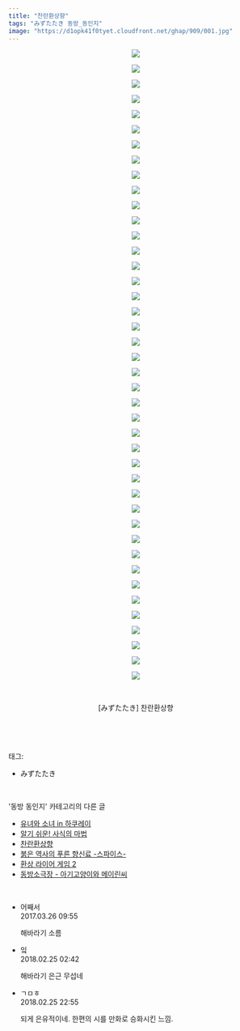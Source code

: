 ```yaml
---
title: "찬란환상향"
tags: "みずたたき 동방_동인지"
image: "https://d1opk41f0tyet.cloudfront.net/ghap/909/001.jpg"
---
```

<div class="article">
<p style="text-align: center; clear: none; float: none;"><img src="{{ site.imgserver10 }}/ghap/909/001.jpg"/></p>
<p style="text-align: center; clear: none; float: none;"><img src="{{ site.imgserver10 }}/ghap/909/002.jpg"/></p>
<p style="text-align: center; clear: none; float: none;"><img src="{{ site.imgserver10 }}/ghap/909/003.jpg"/></p>
<p style="text-align: center; clear: none; float: none;"><img src="{{ site.imgserver10 }}/ghap/909/004.jpg"/></p>
<p style="text-align: center; clear: none; float: none;"><img src="{{ site.imgserver10 }}/ghap/909/005.jpg"/></p>
<p style="text-align: center; clear: none; float: none;"><img src="{{ site.imgserver10 }}/ghap/909/006.jpg"/></p>
<p style="text-align: center; clear: none; float: none;"><img src="{{ site.imgserver10 }}/ghap/909/007.jpg"/></p>
<p style="text-align: center; clear: none; float: none;"><img src="{{ site.imgserver10 }}/ghap/909/008.jpg"/></p>
<p style="text-align: center; clear: none; float: none;"><img src="{{ site.imgserver10 }}/ghap/909/009.jpg"/></p>
<p style="text-align: center; clear: none; float: none;"><img src="{{ site.imgserver10 }}/ghap/909/010.jpg"/></p>
<p style="text-align: center; clear: none; float: none;"><img src="{{ site.imgserver10 }}/ghap/909/011.jpg"/></p>
<p style="text-align: center; clear: none; float: none;"><img src="{{ site.imgserver10 }}/ghap/909/012.jpg"/></p>
<p style="text-align: center; clear: none; float: none;"><img src="{{ site.imgserver10 }}/ghap/909/013.jpg"/></p>
<p style="text-align: center; clear: none; float: none;"><img src="{{ site.imgserver10 }}/ghap/909/014.jpg"/></p>
<p style="text-align: center; clear: none; float: none;"><img src="{{ site.imgserver10 }}/ghap/909/015.jpg"/></p>
<p style="text-align: center; clear: none; float: none;"><img src="{{ site.imgserver10 }}/ghap/909/016.jpg"/></p>
<p style="text-align: center; clear: none; float: none;"><img src="{{ site.imgserver10 }}/ghap/909/017.jpg"/></p>
<p style="text-align: center; clear: none; float: none;"><img src="{{ site.imgserver10 }}/ghap/909/018.jpg"/></p>
<p style="text-align: center; clear: none; float: none;"><img src="{{ site.imgserver10 }}/ghap/909/019.jpg"/></p>
<p style="text-align: center; clear: none; float: none;"><img src="{{ site.imgserver10 }}/ghap/909/020.jpg"/></p>
<p style="text-align: center; clear: none; float: none;"><img src="{{ site.imgserver10 }}/ghap/909/021.jpg"/></p>
<p style="text-align: center; clear: none; float: none;"><img src="{{ site.imgserver10 }}/ghap/909/022.jpg"/></p>
<p style="text-align: center; clear: none; float: none;"><img src="{{ site.imgserver10 }}/ghap/909/023.jpg"/></p>
<p style="text-align: center; clear: none; float: none;"><img src="{{ site.imgserver10 }}/ghap/909/024.jpg"/></p>
<p style="text-align: center; clear: none; float: none;"><img src="{{ site.imgserver10 }}/ghap/909/025.jpg"/></p>
<p style="text-align: center; clear: none; float: none;"><img src="{{ site.imgserver10 }}/ghap/909/026.jpg"/></p>
<p style="text-align: center; clear: none; float: none;"><img src="{{ site.imgserver10 }}/ghap/909/027.jpg"/></p>
<p style="text-align: center; clear: none; float: none;"><img src="{{ site.imgserver10 }}/ghap/909/028.jpg"/></p>
<p style="text-align: center; clear: none; float: none;"><img src="{{ site.imgserver10 }}/ghap/909/029.jpg"/></p>
<p style="text-align: center; clear: none; float: none;"><img src="{{ site.imgserver10 }}/ghap/909/030.jpg"/></p>
<p style="text-align: center; clear: none; float: none;"><img src="{{ site.imgserver10 }}/ghap/909/031.jpg"/></p>
<p style="text-align: center; clear: none; float: none;"><img src="{{ site.imgserver10 }}/ghap/909/032.jpg"/></p>
<p style="text-align: center; clear: none; float: none;"><img src="{{ site.imgserver10 }}/ghap/909/033.jpg"/></p>
<p style="text-align: center; clear: none; float: none;"><img src="{{ site.imgserver10 }}/ghap/909/034.jpg"/></p>
<p style="text-align: center; clear: none; float: none;"><img src="{{ site.imgserver10 }}/ghap/909/035.jpg"/></p>
<p style="text-align: center; clear: none; float: none;"><img src="{{ site.imgserver10 }}/ghap/909/036.jpg"/></p>
<p style="text-align: center; clear: none; float: none;"><img src="{{ site.imgserver10 }}/ghap/909/037.jpg"/></p>
<p style="text-align: center; clear: none; float: none;"><img src="{{ site.imgserver10 }}/ghap/909/038.jpg"/></p>
<p style="text-align: center; clear: none; float: none;"><img src="{{ site.imgserver10 }}/ghap/909/039.jpg"/></p>
<p style="text-align: center; clear: none; float: none;"><img src="{{ site.imgserver10 }}/ghap/909/040.jpg"/></p>
<p style="text-align: center; clear: none; float: none;"><img src="{{ site.imgserver10 }}/ghap/909/041.jpg"/></p>
<p style="text-align: center; clear: none; float: none;"><img src="{{ site.imgserver10 }}/ghap/909/042.jpg"/></p>
<p style="text-align: center; clear: none; float: none;"><br/></p>
<p style="text-align: center; clear: none; float: none;">[みずたたき] 찬란환상향</p>
<p><br/></p>
</div><br/>
<div class="tagTrail">
<p>태그: </p>
<ul>
<li>みずたたき</li>
</ul>
</div><br/>
<div class="another">
<p>'동방 동인지' 카테고리의 다른 글</p>
<ul>
<li><a href="/ghap_911">유녀와 소녀 in 하쿠레이</a></li>
<li><a href="/ghap_910">알기 쉬운! 사식의 마법</a></li>
<li><a href="/ghap_909">찬란환상향</a></li>
<li><a href="/ghap_908">붉은 역사의 푸른 향신료 -스파이스-</a></li>
<li><a href="/ghap_907">환상 라이어 게임 2</a></li>
<li><a href="/ghap_906">동방소극장 - 아기고양이와 메이린씨</a></li>
</ul>
</div><br/>
<div class="cb_module cb_fluid">
<div class="cb_wrt cb_profile">
<div class="comment">
<ul>
<li class="cb_thumb_off" id="comment14949322">
<div class="cb_comment_area">
<div class="cb_info_area">
<div class="cb_section">
<span class="cb_nick_name">어째서</span>
</div>
<div class="cb_section">
<span class="cb_date">2017.03.26 09:55 </span>
</div>
</div>
<div class="cb_dsc_comment">
<p class="cb_dsc">
											해바라기 소름
										</p>
</div>
</div></li>
<li class="cb_thumb_off" id="comment15206196">
<div class="cb_comment_area">
<div class="cb_info_area">
<div class="cb_section">
<span class="cb_nick_name">잌</span>
</div>
<div class="cb_section">
<span class="cb_date">2018.02.25 02:42 </span>
</div>
</div>
<div class="cb_dsc_comment">
<p class="cb_dsc">
											해바라기 은근 무섭네
										</p>
</div>
</div></li>
<li class="cb_thumb_off" id="comment15206692">
<div class="cb_comment_area">
<div class="cb_info_area">
<div class="cb_section">
<span class="cb_nick_name">ㄱㅁㅎ</span>
</div>
<div class="cb_section">
<span class="cb_date">2018.02.25 22:55 </span>
</div>
</div>
<div class="cb_dsc_comment">
<p class="cb_dsc">
											되게 은유적이네. 한편의 시를 만화로 승화시킨 느낌.
										</p>
</div>
</div></li>
</ul>
</div>
</div><!-- commentList close -->
</div><br/>
